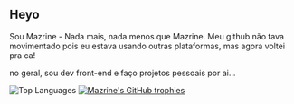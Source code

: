 ## Heyo

Sou Mazrine - Nada mais, nada menos que Mazrine.
Meu github não tava movimentado pois eu estava usando outras plataformas, mas agora voltei pra ca!

no geral, sou dev front-end e faço projetos pessoais por ai...

![Top Languages](https://github-readme-stats.vercel.app/api/top-langs/?username=mazrine&theme=tokyonight&layout=compact&langs_count=10)
[![Mazrine's GitHub trophies](https://github-profile-trophy.vercel.app/?username=mazrine&theme=tokyonight&no-bg=true&no-frame=true)](https://github.com/ryo-ma/github-profile-trophy)


<!--
**Mazrine/Mazrine** is a ✨ _special_ ✨ repository because its `README.md` (this file) appears on your GitHub profile.

Here are some ideas to get you started:

- 🔭 I’m currently working on ...
- 🌱 I’m currently learning ...
- 👯 I’m looking to collaborate on ...
- 🤔 I’m looking for help with ...
- 💬 Ask me about ...
- 📫 How to reach me: ...
- 😄 Pronouns: ...
- ⚡ Fun fact: ...
-->
